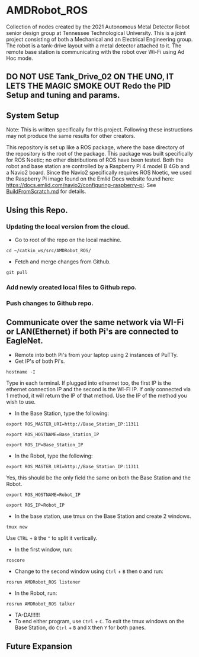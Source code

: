 # AMDRobot_ROS
Collection of nodes created by the 2021 Autonomous Metal Detector Robot senior design group at Tennessee Technological University.  This is a joint project consisting of both a Mechanical and an Electrical Engineering group.  The robot is a tank-drive layout with a metal detector attached to it.  The remote base station is communicating with the robot over Wi-Fi using Ad Hoc mode.

## **DO NOT USE Tank_Drive_02 ON THE UNO, IT LETS THE MAGIC SMOKE OUT** Redo the PID Setup and tuning and params.

## System Setup
Note: This is written specifically for this project.  Following these instructions may not produce the same results for other creators.

This repository is set up like a ROS package, where the base directory of the repository is the root of the package.  This package was built specifically for ROS Noetic; no other distributions of ROS have been tested.  Both the robot and base station are controlled by a Raspberry Pi 4 model B 4Gb and a Navio2 board.  Since the Navio2 specifically requires ROS Noetic, we used the Raspberry Pi image found on the Emlid Docs website found here: https://docs.emlid.com/navio2/configuring-raspberry-pi.  See [BuildFromScratch.md](BuildFromScratch.md) for details.

## Using this Repo.
### Updating the local version from the cloud.
- Go to root of the repo on the local machine.
```
cd ~/catkin_ws/src/AMDRobot_ROS/
```
- Fetch and merge changes from Github.
```
git pull
```
### Add newly created local files to Github repo.
### Push changes to Github repo.

## Communicate over the same network via WI-Fi or LAN(Ethernet) if both Pi's are connected to EagleNet.
- Remote into both Pi's from your laptop using 2 instances of PuTTy.
- Get IP's of both Pi's.
```
hostname -I
```
Type in each terminal.  If plugged into ethernet too, the first IP is the ethernet connection IP and the second is the WI-FI IP.  If only connected via 1 method, it will return the IP of that method.  Use the IP of the method you wish to use.
- In the Base Station, type the following:
```
export ROS_MASTER_URI=http://Base_Station_IP:11311
```
```
export ROS_HOSTNAME=Base_Station_IP
```
```
export ROS_IP=Base_Station_IP
```
- In the Robot, type the following:
```
export ROS_MASTER_URI=http://Base_Station_IP:11311
```
Yes, this should be the only field the same on both the Base Station and the Robot.
```
export ROS_HOSTNAME=Robot_IP
```
```
export ROS_IP=Robot_IP
```
- In the base station, use tmux on the Base Station and create 2 windows.
```
tmux new
```
Use `CTRL` + `B` the `"` to split it vertically.
- In the first window, run:
```
roscore
```
- Change to the second window using `Ctrl` + `B` then `O` and run:
```
rosrun AMDRobot_ROS listener
```
- In the Robot, run:
```
rosrun AMDRobot_ROS talker
```
- TA-DA!!!!!!
- To end either program, use `Ctrl` + `C`. To exit the tmux windows on the Base Station, do `Ctrl` + `B` and `X` then `Y` for both panes.

## Future Expansion
